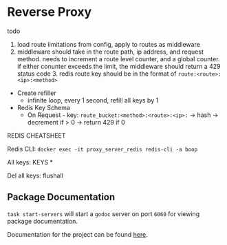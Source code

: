 # Reverse Proxy

todo

1. load route limitations from config, apply to routes as middleware
2. middleware should take in the route path, ip address, and request method. needs to increment a route level counter, and a global counter. if either conunter exceeds the limit, the middleware should return a 429 status code
   3. redis route key should be in the format of `route:<route>:<ip>:<method>`


- Create refiller
  - infinite loop, every 1 second, refill all keys by 1
- Redis Key Schema
  - On Request - key: `route_bucket:<method>:<route>:<ip>:` -> hash -> decrement if > 0 -> return 429 if 0



REDIS CHEATSHEET

Redis CLI: `docker exec -it proxy_server_redis redis-cli -a boop`

All keys: KEYS *

Del all keys: flushall


## Package Documentation

`task start-servers` will start a `godoc` server on port `6060` for viewing package documentation.

Documentation for the project can be found [here](http://localhost:6060/pkg/github.com/itsindigo/reverse-proxy/?m=all).